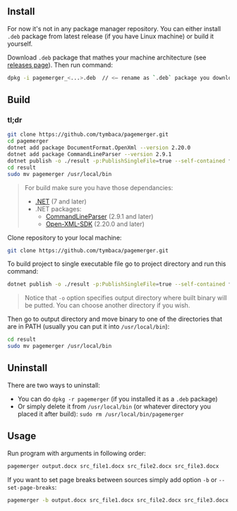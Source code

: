 ## Install
For now it's not in any package manager repository. You can either install `.deb` package from latest release (if you have Linux machine) or build it yourself.

Download `.deb` package that mathes your machine architecture (see [releases page](https://github.com/tymbaca/pagemerger/releases)). Then run command:
```sh
dpkg -i pagemerger_<...>.deb  // <— rename as `.deb` package you downloaded
```

## Build

### tl;dr
```sh
git clone https://github.com/tymbaca/pagemerger.git
cd pagemerger 
dotnet add package DocumentFormat.OpenXml --version 2.20.0
dotnet add package CommandLineParser --version 2.9.1
dotnet publish -o ./result -p:PublishSingleFile=true --self-contained false
cd result
sudo mv pagemerger /usr/local/bin
```

> For build make sure you have those dependancies:
> - [.NET](https://dotnet.microsoft.com/en-us/download) (7 and later)
> - .NET packages:
>   - [CommandLineParser](https://github.com/commandlineparser/commandline) (2.9.1 and later)
>   - [Open-XML-SDK](https://github.com/dotnet/Open-XML-SDK) (2.20.0 and later)

Clone repository to your local machine:
```sh
git clone https://github.com/tymbaca/pagemerger.git
```

To build project to single executable file go to project directory and run this command:

```sh
dotnet publish -o ./result -p:PublishSingleFile=true --self-contained false
```

> Notice that `-o` option specifies output directory where built binary will be putted. You can choose another directory if you wish.

Then go to output directory and move binary to one of the directories that are in PATH (usually you can put it into `/usr/local/bin`):
```sh
cd result
sudo mv pagemerger /usr/local/bin
```

## Uninstall
There are two ways to uninstall: 
- You can do `dpkg -r pagemerger` (if you installed it as a `.deb` package)
- Or simply delete it from `/usr/local/bin` (or whatever directory you placed it after build): `sudo rm /usr/local/bin/pagemerger`

## Usage

Run program with arguments in following order:
```sh
pagemerger output.docx src_file1.docx src_file2.docx src_file3.docx
```

If you want to set page breaks between sources simply add option `-b` or `--set-page-breaks`:

```sh
pagemerger -b output.docx src_file1.docx src_file2.docx src_file3.docx
```
